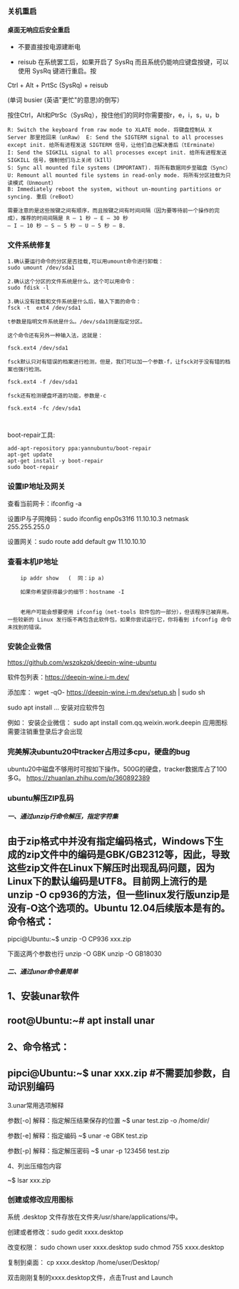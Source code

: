 ### 关机重启

#### 桌面无响应后安全重启
- 不要直接按电源建断电

-  reisub
在系统罢工后，如果开启了 SysRq 而且系统仍能响应键盘按键，可以使用 SysRq 键进行重启。按

Ctrl + Alt + PrtSc (SysRq) + reisub

(单词 busier (英语"更忙"的意思)的倒写）

按住Ctrl，Alt和PtrSc（SysRq），按住他们的同时你需要按r，e，i，s，u，b


    R: Switch the keyboard from raw mode to XLATE mode. 将键盘控制从 X Server 那里抢回来（unRaw） E: Send the SIGTERM signal to all processes except init. 给所有进程发送 SIGTERM 信号，让他们自己解决善后（tErminate）
    I: Send the SIGKILL signal to all processes except init. 给所有进程发送 SIGKILL 信号，强制他们马上关闭（kIll）
    S: Sync all mounted file systems (IMPORTANT). 将所有数据同步至磁盘（Sync）
    U: Remount all mounted file systems in read-only mode. 将所有分区挂载为只读模式（Unmount）
    B: Immediately reboot the system, without un-mounting partitions or syncing. 重启（reBoot）

    需要注意的是这些按键之间有顺序，而且按键之间有时间间隔（因为要等待前一个操作的完成），推荐的时间间隔是 R – 1 秒 – E – 30 秒
    – I – 10 秒 – S – 5 秒 – U – 5 秒 – B.


### 文件系统修复
```
1.确认要运行命令的分区是否挂载,可以用umount命令进行卸载：
sudo umount /dev/sda1

2.确认这个分区的文件系统是什么，这个可以用命令：
sudo fdisk -l

3.确认没有挂载和文件系统是什么后，输入下面的命令：
fsck -t  ext4 /dev/sda1

t参数是指明文件系统是什么。/dev/sda1则是指定分区。

这个命令还有另外一种输入法，这就是：

fsck.ext4 /dev/sda1

fsck默认只对有错误的档案进行检测，但是，我们可以加一个参数-f，让fsck对于没有错的档案也强行检测。

fsck.ext4 -f /dev/sda1

fsck还有检测硬盘坏道的功能，参数是-c

fsck.ext4 -fc /dev/sda1



```


boot-repair工具:
```
add-apt-repository ppa:yannubuntu/boot-repair
apt-get update
apt-get install -y boot-repair
sudo boot-repair
```


### 设置IP地址及网关
查看当前网卡：ifconfig -a

设置IP与子网掩码：sudo ifconfig enp0s31f6 11.10.10.3 netmask 255.255.255.0

设置网关：sudo route add default gw 11.10.10.10


### 查看本机IP地址
```
    ip addr show   (  同：ip a)

    如果你希望获得最少的细节：hostname -I


    老用户可能会想要使用 ifconfig（net-tools 软件包的一部分），但该程序已被弃用。一些较新的 Linux 发行版不再包含此软件包，如果你尝试运行它，你将看到 ifconfig 命令未找到的错误。
```



### 安装企业微信
https://github.com/wszqkzqk/deepin-wine-ubuntu

软件包列表：https://deepin-wine.i-m.dev/

添加库：
wget -qO- https://deepin-wine.i-m.dev/setup.sh | sudo sh

sudo apt install ... 安装对应软件包 

例如：
安装企业微信： sudo apt install com.qq.weixin.work.deepin
应用图标需要注销重登录后才会出现


### 完美解决ubuntu20中tracker占用过多cpu，硬盘的bug
ubuntu20中磁盘不够用时可按如下操作。500G的硬盘，tracker数据库占了100多G。
https://zhuanlan.zhihu.com/p/360892389



### ubuntu解压ZIP乱码
##### 一、通过unzip行命令解压，指定字符集
由于zip格式中并没有指定编码格式，Windows下生成的zip文件中的编码是GBK/GB2312等，因此，导致这些zip文件在Linux下解压时出现乱码问题，因为Linux下的默认编码是UTF8。目前网上流行的是unzip -O cp936的方法，但一些linux发行版unzip是没有-O这个选项的。Ubuntu 12.04后续版本是有的。
命令格式：
------------------------------------------------------------
pipci@Ubuntu:~$ unzip -O CP936 xxx.zip

下面这两个参数也行
unzip -O GBK
unzip -O GB18030

##### 二、通过unar命令最简单

1、安装unar软件
-----------------------------------------------
root@Ubuntu:~# apt install unar
-----------------------------------------------

2、命令格式：
-------------------------------------------------------------------------------------------------------
pipci@Ubuntu:~$ unar xxx.zip                        #不需要加参数，自动识别编码
-------------------------------------------------------------------------------------------------------


3.unar常用选项解释

参数[-o]
解释：指定解压结果保存的位置
~$ unar test.zip -o /home/dir/

参数[-e]
解释：指定编码
~$ unar -e GBK test.zip

参数[-p]
解释：指定解压密码
~$ unar -p 123456 test.zip

4、列出压缩包内容

~$ lsar  xxx.zip



### 创建或修改应用图标

系统 .desktop 文件存放在文件夹/usr/share/applications/中。

创建或者修改：sudo gedit xxxx.desktop

改变权限：
sudo chown user xxxx.desktop
sudo chmod 755 xxxx.desktop

复制到桌面：
cp xxxx.desktop /home/user/Desktop/

双击刚刚复制的xxxx.desktop文件，点击Trust and Launch

